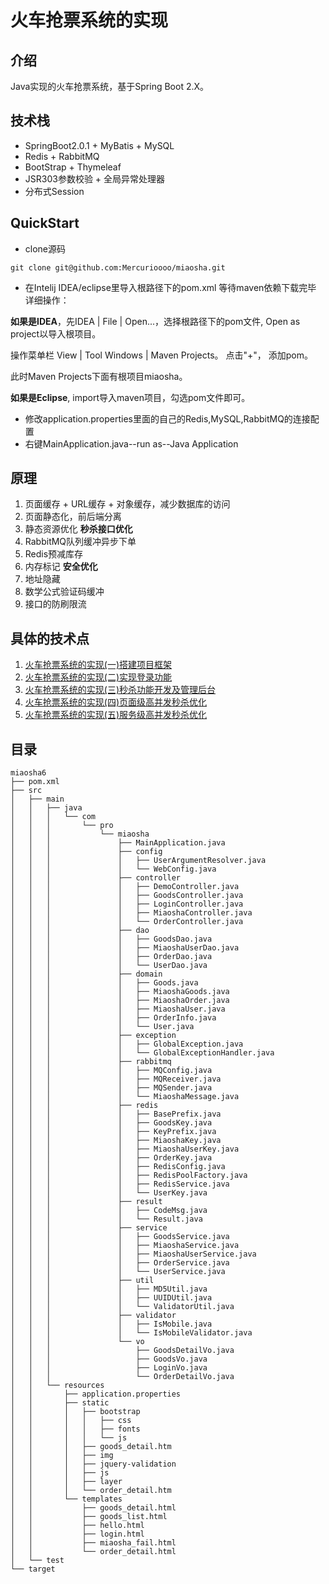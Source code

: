 # 火车抢票系统的实现

## 介绍

Java实现的火车抢票系统，基于Spring Boot 2.X。

## 技术栈

- SpringBoot2.0.1 + MyBatis + MySQL
- Redis + RabbitMQ
- BootStrap + Thymeleaf
- JSR303参数校验 + 全局异常处理器
- 分布式Session

## QuickStart

- clone源码

```
git clone git@github.com:Mercurioooo/miaosha.git
```

- 在Intelij IDEA/eclipse里导入根路径下的pom.xml 等待maven依赖下载完毕 详细操作：

**如果是IDEA**，先IDEA | File | Open...，选择根路径下的pom文件, Open as project以导入根项目。

操作菜单栏 View | Tool Windows | Maven Projects。 点击"+"， 添加pom。

此时Maven Projects下面有根项目miaosha。

**如果是Eclipse**, import导入maven项目，勾选pom文件即可。

- 修改application.properties里面的自己的Redis,MySQL,RabbitMQ的连接配置
- 右键MainApplication.java--run as--Java Application

## 原理

1. 页面缓存 + URL缓存 + 对象缓存，减少数据库的访问
2. 页面静态化，前后端分离
3. 静态资源优化 **秒杀接口优化**
4. RabbitMQ队列缓冲异步下单
5. Redis预减库存
6. 内存标记 **安全优化**
7. 地址隐藏
8. 数学公式验证码缓冲
9. 接口的防刷限流

## 具体的技术点

1. [火车抢票系统的实现(一)搭建项目框架](https://blog.csdn.net/Mercuriooo/article/details/104331179)
2. [火车抢票系统的实现(二)实现登录功能](https://blog.csdn.net/Mercuriooo/article/details/104331322)
3. [火车抢票系统的实现(三)秒杀功能开发及管理后台](https://blog.csdn.net/Mercuriooo/article/details/104332117)
4. [火车抢票系统的实现(四)页面级高并发秒杀优化](https://blog.csdn.net/Mercuriooo/article/details/104332117)
5. [火车抢票系统的实现(五)服务级高并发秒杀优化](https://blog.csdn.net/Mercuriooo/article/details/104332912)

## 目录
```
miaosha6
├── pom.xml
├── src
│   ├── main
│   │   ├── java
│   │   │   └── com
│   │   │       └── pro
│   │   │           └── miaosha
│   │   │               ├── MainApplication.java
│   │   │               ├── config
│   │   │               │   ├── UserArgumentResolver.java
│   │   │               │   └── WebConfig.java
│   │   │               ├── controller
│   │   │               │   ├── DemoController.java
│   │   │               │   ├── GoodsController.java
│   │   │               │   ├── LoginController.java
│   │   │               │   ├── MiaoshaController.java
│   │   │               │   └── OrderController.java
│   │   │               ├── dao
│   │   │               │   ├── GoodsDao.java
│   │   │               │   ├── MiaoshaUserDao.java
│   │   │               │   ├── OrderDao.java
│   │   │               │   └── UserDao.java
│   │   │               ├── domain
│   │   │               │   ├── Goods.java
│   │   │               │   ├── MiaoshaGoods.java
│   │   │               │   ├── MiaoshaOrder.java
│   │   │               │   ├── MiaoshaUser.java
│   │   │               │   ├── OrderInfo.java
│   │   │               │   └── User.java
│   │   │               ├── exception
│   │   │               │   ├── GlobalException.java
│   │   │               │   └── GlobalExceptionHandler.java
│   │   │               ├── rabbitmq
│   │   │               │   ├── MQConfig.java
│   │   │               │   ├── MQReceiver.java
│   │   │               │   ├── MQSender.java
│   │   │               │   └── MiaoshaMessage.java
│   │   │               ├── redis
│   │   │               │   ├── BasePrefix.java
│   │   │               │   ├── GoodsKey.java
│   │   │               │   ├── KeyPrefix.java
│   │   │               │   ├── MiaoshaKey.java
│   │   │               │   ├── MiaoshaUserKey.java
│   │   │               │   ├── OrderKey.java
│   │   │               │   ├── RedisConfig.java
│   │   │               │   ├── RedisPoolFactory.java
│   │   │               │   ├── RedisService.java
│   │   │               │   └── UserKey.java
│   │   │               ├── result
│   │   │               │   ├── CodeMsg.java
│   │   │               │   └── Result.java
│   │   │               ├── service
│   │   │               │   ├── GoodsService.java
│   │   │               │   ├── MiaoshaService.java
│   │   │               │   ├── MiaoshaUserService.java
│   │   │               │   ├── OrderService.java
│   │   │               │   └── UserService.java
│   │   │               ├── util
│   │   │               │   ├── MD5Util.java
│   │   │               │   ├── UUIDUtil.java
│   │   │               │   └── ValidatorUtil.java
│   │   │               ├── validator
│   │   │               │   ├── IsMobile.java
│   │   │               │   └── IsMobileValidator.java
│   │   │               └── vo
│   │   │                   ├── GoodsDetailVo.java
│   │   │                   ├── GoodsVo.java
│   │   │                   ├── LoginVo.java
│   │   │                   └── OrderDetailVo.java
│   │   └── resources
│   │       ├── application.properties
│   │       ├── static
│   │       │   ├── bootstrap
│   │       │   │   ├── css
│   │       │   │   ├── fonts
│   │       │   │   └── js
│   │       │   ├── goods_detail.htm
│   │       │   ├── img
│   │       │   ├── jquery-validation
│   │       │   ├── js
│   │       │   ├── layer
│   │       │   └── order_detail.htm
│   │       └── templates
│   │           ├── goods_detail.html
│   │           ├── goods_list.html
│   │           ├── hello.html
│   │           ├── login.html
│   │           ├── miaosha_fail.html
│   │           └── order_detail.html
│   └── test
└── target
```
